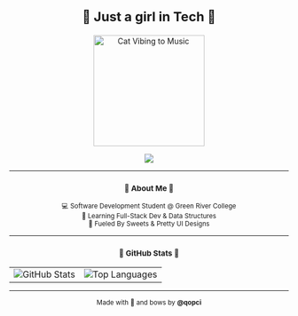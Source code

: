 <h1 align="center"><small>🎀 Just a girl in Tech 🎀</small></h1>

<p align="center">
  <img src="https://media.giphy.com/media/3oriO0OEd9QIDdllqo/giphy.gif" alt="Cat Vibing to Music" width="200" />
</p>

<p align="center">
  <small>
    <img src="https://readme-typing-svg.herokuapp.com?font=Fira+Code&weight=500&size=18&pause=1000&center=true&vCenter=true&color=FFB6C1&width=435&lines=Hi+I'm+qopci.;Software+Development+Girly.;Music+Addict.;Frontend+%2B+Backend." />
  </small>
</p>

<hr>

<h3 align="center"><small>🌸 About Me 🌸</small></h3>

<p align="center"><small>
  💻 Software Development Student @ Green River College <br>
  🌱 Learning Full-Stack Dev & Data Structures <br>
  🍰 Fueled By Sweets & Pretty UI Designs
</small></p>

<hr>

<h3 align="center"><small>🎀 GitHub Stats 🎀</small></h3>

<p align="center">
  <table align="center" cellpadding="0" cellspacing="0" style="margin: auto;">
    <tr>
      <td>
        <img src="https://github-readme-stats.vercel.app/api?username=qopci&show_icons=true&theme=tokyonight&count_private=true&hide_title=true&hide_border=true&stroke=FF69B4" alt="GitHub Stats" />
      </td>
      <td>
        <img src="https://github-readme-stats.vercel.app/api/top-langs/?username=qopci&layout=compact&theme=tokyonight&hide_border=true&stroke=FF69B4" alt="Top Languages" />
      </td>
    </tr>
  </table>
</p>

<hr>

<p align="center"><small>
  Made with 💖 and bows by <strong>@qopci</strong>
</small></p>
